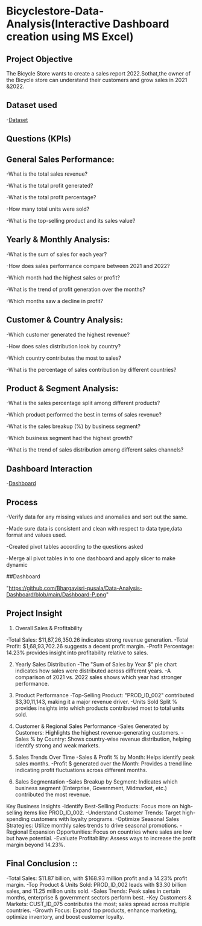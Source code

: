 # Bicyclestore-Data-Analysis(Interactive Dashboard creation using MS Excel)
## Project Objective
The Bicycle Store wants to create a sales report 2022.Sothat,the owner of the Bicycle store can understand their customers and grow sales in 2021 &2022.

## Dataset used
-<a href="https://github.com/Bhargavisri-pusala/Data-Analysis-Dashboard/blob/main/Sales%20Dataset-1.xlsx">Dataset</a>

## Questions (KPIs)

## General Sales Performance:

-What is the total sales revenue?

-What is the total profit generated?

-What is the total profit percentage?

-How many total units were sold?

-What is the top-selling product and its sales value? 

## Yearly & Monthly Analysis:

-What is the sum of sales for each year?

-How does sales performance compare between 2021 and 2022?

-Which month had the highest sales or profit?

-What is the trend of profit generation over the months?

-Which months saw a decline in profit?

## Customer & Country Analysis:

-Which customer generated the highest revenue?

-How does sales distribution look by country?

-Which country contributes the most to sales?

-What is the percentage of sales contribution by different countries?

## Product & Segment Analysis:

-What is the sales percentage split among different products?

-Which product performed the best in terms of sales revenue?

-What is the sales breakup (%) by business segment?

-Which business segment had the highest growth?

-What is the trend of sales distribution among different sales channels?

 ## Dashboard Interaction
 -<a href="https://github.com/Bhargavisri-pusala/Data-Analysis-Dashboard/blob/main/Sales%20Data_Dashboard%20-%20ammu.xlsx">Dashboard</a>

## Process

-Verify data for any missing values and anomalies and sort out the same.

-Made sure data is consistent and clean with respect to data type,data format and values used.

-Created pivot tables according to the questions asked

-Merge all pivot tables in to one dashboard and apply slicer to make dynamic

##Dashboard

"https://github.com/Bhargavisri-pusala/Data-Analysis-Dashboard/blob/main/Dashboard-P.png"

## Project Insight

1. Overall Sales & Profitability

-Total Sales: $11,87,26,350.26 indicates strong revenue generation.
-Total Profit: $1,68,93,702.26 suggests a decent profit margin.
-Profit Percentage: 14.23% provides insight into profitability relative to sales.

2. Yearly Sales Distribution
-The "Sum of Sales by Year $" pie chart indicates how sales were distributed across different years.
-A comparison of 2021 vs. 2022 sales shows which year had stronger performance.

3. Product Performance
-Top-Selling Product: "PROD_ID_002" contributed $3,30,11,143, making it a major revenue driver.
-Units Sold Split % provides insights into which products contributed most to total units sold.

4. Customer & Regional Sales Performance
-Sales Generated by Customers: Highlights the highest revenue-generating customers.
-Sales % by Country: Shows country-wise revenue distribution, helping identify strong and weak markets.

5. Sales Trends Over Time
-Sales & Profit % by Month: Helps identify peak sales months.
-Profit $ generated over the Month: Provides a trend line indicating profit fluctuations across different months.

6. Sales Segmentation
-Sales Breakup by Segment: Indicates which business segment (Enterprise, Government, Midmarket, etc.) contributed the most revenue.

Key Business Insights
-Identify Best-Selling Products: Focus more on high-selling items like PROD_ID_002.
-Understand Customer Trends: Target high-spending customers with loyalty programs.
-Optimize Seasonal Sales Strategies: Utilize monthly sales trends to drive seasonal promotions.
-Regional Expansion Opportunities: Focus on countries where sales are low but have potential.
-Evaluate Profitability: Assess ways to increase the profit margin beyond 14.23%.

## Final Conclusion ::
-Total Sales: $11.87 billion, with $168.93 million profit and a 14.23% profit margin.
-Top Product & Units Sold: PROD_ID_002 leads with $3.30 billion sales, and 11.25 million units sold.
-Sales Trends: Peak sales in certain months, enterprise & government sectors perform best.
-Key Customers & Markets: CUST_ID_075 contributes the most; sales spread across multiple countries.
-Growth Focus: Expand top products, enhance marketing, optimize inventory, and boost customer loyalty.





 
